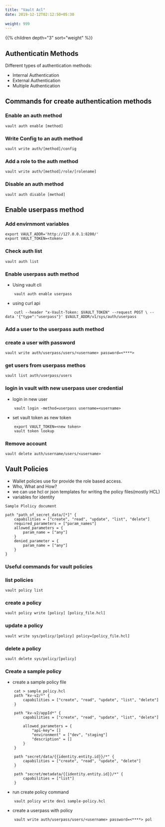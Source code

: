 ```yaml
---
title: "Vault Acl"
date: 2019-12-12T02:12:50+05:30
 
weight: 999
---
```



{{% children depth="3" sort="weight" %}}


## **Authenticatin Methods**

Different types of authentication methods:

- Internal Authentication
- External Authentication
- Multiple Authentication

## **Commands for create authentication methods**

### **Enable an auth method**

    vault auth enable [method]

### **Write Config to an auth method**

    vault write auth/[method]/config

### **Add a role to the auth method**

    vault write auth/[method]/role/[rolename]

### **Disable an auth method**

    vault auth disable [method]

## **Enable userpass method**

### **Add envirnmont variables**

    export VAULT_ADDR='http://127.0.0.1:8200/'
    export VAULT_TOKEN=<token>

### **Check auth list**

    vault auth list

### **Enable userpass auth method**

- Using vault cli
```
    vault auth enable userpass
```
- using curl api
```
    cutl --header "x-Vault-Token: $VAULT_TOKEN" --request POST \ --data '{"type":"userpass"}' $VAULT_ADDR/v1/sys/auth/userpass
```
### **Add a user to the userpass auth method**

### **create a user with password**

    vault write auth/userpass/users/<username> password=<****>

### **get users from userpass methos**

    vault list auth/userpass/users
    
### **login in vault with new userpass user credential**

- login in new user
```
    vault login -method=userpass username=<username>
```
- set vault token as new token
```
    export VAULT_TOKEN=<new token>
    vault token lookup
```
### **Remove account**

    vault delete auth/username/users/<username>

## **Vault Policies**

- Wallet policies use for provide the role based access.
- Who, What and How?
- we can use hcl or json templates for writing the policy files(mostly HCL)
- variables for identity

`Sample Plolicy document`

    path "path_of_secret_data/[*]" {
        capabilities = ["create", "read", "update", "list", "delete"]
        required_parameters = ["param_names"]
        allowed_parameters = {
            param_name = ["any"]
        }
        denied_parameter = {
            param_name = ["any"]
        }
    }

### **Useful commands for vault policies**

### **list policies**

    vault policy list

### **create a policy**

    vault policy write [policy] [policy_file.hcl]

### **update a policy**

    vault write sys/policy/[policy] policy=[policy_file.hcl]

### **delete a policy**

    vault delete sys/policy/[policy]

### **Create a sample policy**

- create a sample policy file
```
    cat > sample_policy.hcl
    path "kv-v2/*" {
        capabilities = ["create", "read", "update", "list", "delete"]
    }
    
    path "kv-v2/appId*" {
        capabilities = ["create", "read", "update", "list", "delete"]
    
        allowed_parameters = {
            "api-key"= []
            "environment" = ["dev", "staging"]
            "description" = []
        }
    }
    
    path "secret/data/{{identity.entity.id}}/*" {
        capabilities = ["create", "read", "update", "delete"]
    }
    
    path "secret/metadata/{{identity.entity.id}}/*" {
        capabilities = ["list"]
    }
```
- run create policy command
```
    vault policy write dev1 sample-policy.hcl
```
- create a userpass with policy
```
    vault write auth/userpass/users/<username> password=<****> pol
```